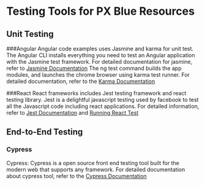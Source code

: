# Testing Tools for PX Blue Resources
## Unit Testing 
###Angular
Angular code examples uses Jasmine and karma for unit test. The Angular CLI  installs everything you need to test an Angular application with the Jasmine test framework. For detailed documentation for jasmine, refer to [Jasmine Documentation](https://jasmine.github.io/2.0/introduction)
The ng test command builds the app modules, and launches the chrome browser using  karma test runner. For detailed documentation, refer to the [ Karma Documentation](https://karma-runner.github.io/latest/index.html)

###React
React frameworks includes Jest testing framework and react testing library. Jest is a delightful javascript testing used by facebook to test all the Javascript code including react applications. For detailed information, refer to [Jest Documentation](https://github.com/facebook/jest) and [Running React Test](https://facebook.github.io/create-react-app/docs/running-tests)


## End-to-End Testing
### Cypress
Cypress: Cypress is a open source front end testing tool built for the modern web that supports any framework.  For detailed documentation about cypress tool, refer to the [Cypress Documentation](https://docs.cypress.io/guides/getting-started/installing-cypress.html#System-requirements) 